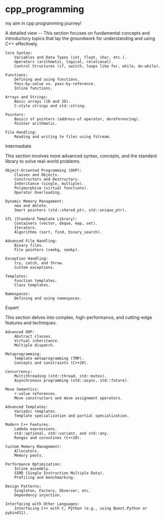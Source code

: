 # cpp_programming
my aim in cpp programming journey!

A detailed view --
This section focuses on fundamental concepts and introductory topics that lay the groundwork for understanding and using C++ effectively.

    Core Syntax:
        Variables and Data Types (int, float, char, etc.).
        Operators (arithmetic, logical, relational).
        Control Structures (if, switch, loops like for, while, do-while).

    Functions:
        Defining and using functions.
        Pass-by-value vs. pass-by-reference.
        Inline functions.

    Arrays and Strings:
        Basic arrays (1D and 2D).
        C-style strings and std::string.

    Pointers:
        Basics of pointers (address-of operator, dereferencing).
        Pointer arithmetic.

    File Handling:
        Reading and writing to files using fstream.

Intermediate

This section involves more advanced syntax, concepts, and the standard library to solve real-world problems.

    Object-Oriented Programming (OOP):
        Classes and Objects.
        Constructors and Destructors.
        Inheritance (single, multiple).
        Polymorphism (virtual functions).
        Operator Overloading.

    Dynamic Memory Management:
        new and delete.
        Smart pointers (std::shared_ptr, std::unique_ptr).

    STL (Standard Template Library):
        Containers (vector, deque, map, set).
        Iterators.
        Algorithms (sort, find, binary_search).

    Advanced File Handling:
        Binary files.
        File pointers (seekg, seekp).

    Exception Handling:
        try, catch, and throw.
        Custom exceptions.

    Templates:
        Function templates.
        Class templates.

    Namespaces:
        Defining and using namespaces.

Expert

This section delves into complex, high-performance, and cutting-edge features and techniques.

    Advanced OOP:
        Abstract classes.
        Virtual inheritance.
        Multiple dispatch.

    Metaprogramming:
        Template metaprogramming (TMP).
        Concepts and constraints (C++20).

    Concurrency:
        Multithreading (std::thread, std::mutex).
        Asynchronous programming (std::async, std::future).

    Move Semantics:
        r-value references.
        Move constructors and move assignment operators.

    Advanced Templates:
        Variadic templates.
        Template specialization and partial specialization.

    Modern C++ Features:
        Lambda expressions.
        std::optional, std::variant, and std::any.
        Ranges and coroutines (C++20).

    Custom Memory Management:
        Allocators.
        Memory pools.

    Performance Optimization:
        Inline assembly.
        SIMD (Single Instruction Multiple Data).
        Profiling and benchmarking.

    Design Patterns:
        Singleton, Factory, Observer, etc.
        Dependency injection.

    Interfacing with Other Languages:
        Interfacing C++ with C, Python (e.g., using Boost.Python or pybind11).
